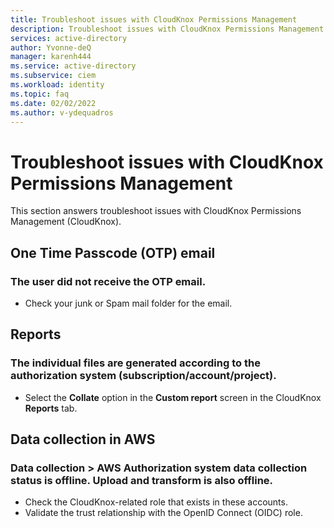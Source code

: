 ```yaml
---
title: Troubleshoot issues with CloudKnox Permissions Management 
description: Troubleshoot issues with CloudKnox Permissions Management
services: active-directory
author: Yvonne-deQ
manager: karenh444
ms.service: active-directory
ms.subservice: ciem
ms.workload: identity
ms.topic: faq
ms.date: 02/02/2022
ms.author: v-ydequadros
---
```


# Troubleshoot issues with CloudKnox Permissions Management

This section answers troubleshoot issues with CloudKnox Permissions Management (CloudKnox).

## One Time Passcode (OTP) email

### The user did not receive the OTP email.

- Check your junk or Spam mail folder for the email.  

## Reports

### The individual files are generated according to the authorization system (subscription/account/project).

- Select the **Collate** option in the **Custom report** screen in the CloudKnox **Reports** tab.  

## Data collection in AWS

### Data collection > AWS Authorization system data collection status is offline. Upload and transform is also offline. 

- Check the CloudKnox-related role that exists in these accounts. 
- Validate the trust relationship with the OpenID Connect (OIDC) role. 





<!---## Next steps--->

<!---## One Time Passcode (OTP) email

### The user did not receive the OTP email.

- Check the Kibana Special Event Server proxy (**SESProxy**) and the **athena-fe** service for any errors related to the email sending service.

## Permissions on-demand (POD) in Azure

### Azure POD success or failure

- Check the ATTACH_ROLE_POLICY in Kibana.

## Permissions on-demand (POD) in AWS

### AWS POD success or failure

- Check the CREATE_AND_ATTACH_POLICY OR POD in Kibana.

## Data collection

### Data collection > Authorization system data collection uploads are online but transform is offline.

- Check Kibana for the **Task Derivation** and **<account/subscription/project>** for the **Vulcan** service.

## Data collection in Amazon Web Services (AWS), Microsoft Azure, and Google Cloud Platform (GCP)

### Successful data collection of the AWS account / Azure subscription / GCP project.

- Check that the **Entitlements** job in Kibana has completed successfully for the AWS account. - Check the <account/subscription/project> and ENTITLEMENTS for a **Completed Collection** status in the **sentryaws** service.

### Data collector update was done by the admin.

- Check Kibana for the **Update data collector** configuration.	
- Kibana must display O0rYvL1WCjpnQFrJ969pODqbBnfnM5Jd and update the	**athena-fe** service.

## Data collection in AWS

### Sentry is uploading the data collection	

- Check Kibana for the **Entitlements data collection** status of the  AWS account.
- Check **ENTITLEMENTS**, **<account/subscription/project>**, and **handleUpload** in the **poseidon-2** service.

### Jobs scheduled for the data collection	

- Check Kibana for the **Entitlements** job scheduled for the data collection of the AWS account. 
- Kibana should display a **Successfully Scheduled Entitlements Job** message and **<account/subscription/project>** in the **athena-jobs** service.
--->